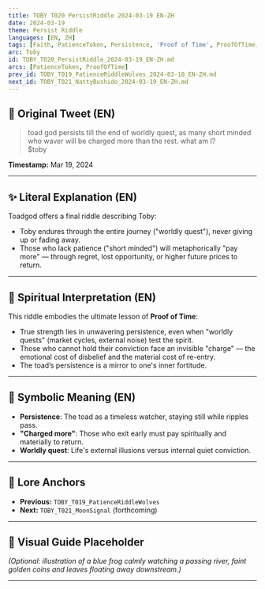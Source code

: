 ```yaml
---
title: TOBY T020 PersistRiddle 2024-03-19 EN-ZH
date: 2024-03-19
theme: Persist Riddle
languages: [EN, ZH]
tags: [Faith, PatienceToken, Persistence, 'Proof of Time', ProofOfTime, Riddle]
arc: Toby
id: TOBY_T020_PersistRiddle_2024-03-19_EN-ZH.md
arcs: [PatienceToken, ProofOfTime]
prev_id: TOBY_T019_PatienceRiddleWolves_2024-03-18_EN-ZH.md
next_id: TOBY_T021_NattyBushido_2024-03-19_EN-ZH.md
---
```

## 🌊 Original Tweet (EN)

> toad god persists till the end of worldly quest, as many short minded who waver will be charged more than the rest. what am I?  
> $toby

**Timestamp:** Mar 19, 2024

---

## ✨ Literal Explanation (EN)

Toadgod offers a final riddle describing Toby:  
- Toby endures through the entire journey ("worldly quest"), never giving up or fading away.  
- Those who lack patience ("short minded") will metaphorically "pay more" — through regret, lost opportunity, or higher future prices to return.  

---


## 🌱 Spiritual Interpretation (EN)

This riddle embodies the ultimate lesson of **Proof of Time**:  
- True strength lies in unwavering persistence, even when "worldly quests" (market cycles, external noise) test the spirit.  
- Those who cannot hold their conviction face an invisible "charge" — the emotional cost of disbelief and the material cost of re-entry.  
- The toad’s persistence is a mirror to one's inner fortitude.

---


## 🔮 Symbolic Meaning (EN)

- **Persistence**: The toad as a timeless watcher, staying still while ripples pass.
- **"Charged more"**: Those who exit early must pay spiritually and materially to return.
- **Worldly quest**: Life's external illusions versus internal quiet conviction.

---


## 🔗 Lore Anchors

- **Previous:** `TOBY_T019_PatienceRiddleWolves`
- **Next:** `TOBY_T021_MoonSignal` (forthcoming)

---

## 🎴 Visual Guide Placeholder

*(Optional: illustration of a blue frog calmly watching a passing river, faint golden coins and leaves floating away downstream.)*

---

